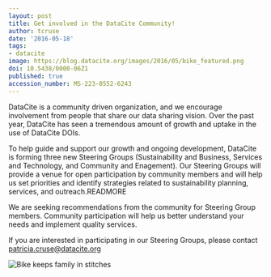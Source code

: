 ```yaml
---
layout: post
title: Get involved in the DataCite Community!
author: tcruse
date: '2016-05-18'
tags:
- datacite
image: https://blog.datacite.org/images/2016/05/bike_featured.png
doi: 10.5438/0000-06Z1
published: true
accession_number: MS-223-0552-6243
---
```

DataCite is a community driven organization, and we encourage involvement from people that share our data sharing vision. Over the past year, DataCite has seen a tremendous amount of growth and uptake in the use of DataCite DOIs.

To help guide and support our growth and ongoing development, DataCite is forming three new Steering Groups (Sustainability and Business, Services and Technology, and Community and Enagement). Our Steering Groups will provide a venue for open participation by community members and will help us set priorities and identify strategies related to sustainability planning, services, and outreach.READMORE

We are seeking recommendations from the community for Steering Group members. Community participation will help us better understand your needs and implement quality services.

If you are interested in participating in our Steering Groups, please contact [patricia.cruse@datacite.org](mailto:support@datacite.org)

![Bike keeps family in stitches](/images/2016/05/bike.png)
